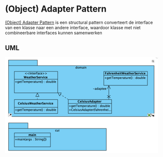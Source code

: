 # (Object) Adapter Pattern

[(Object) Adapter Pattern](https://refactoring.guru/design-patterns/adapter) is
een structural pattern converteert de interface van een klasse naar een andere
interface, waardoor klasse met niet combineerbare interfaces kunnen samenwerken

## UML

![Builder Pattern UML](./uml/uml.png)
